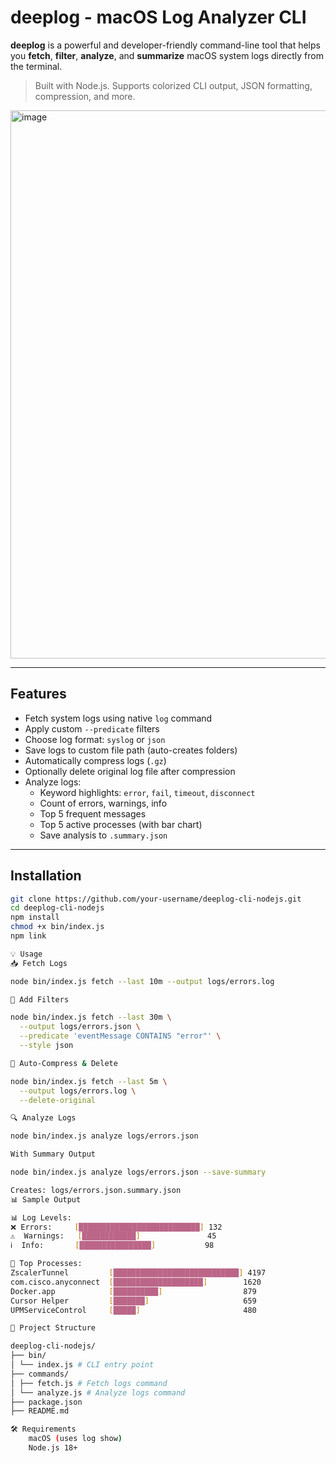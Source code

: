 # deeplog - macOS Log Analyzer CLI

**deeplog** is a powerful and developer-friendly command-line tool that helps you **fetch**, **filter**, **analyze**, and **summarize** macOS system logs directly from the terminal.

> Built with Node.js. Supports colorized CLI output, JSON formatting, compression, and more.

<img width="1727" height="877" alt="image" src="https://github.com/user-attachments/assets/38b0f693-2dab-449f-a3e6-8d5016f88ec6" />



---

## Features

- Fetch system logs using native `log` command
- Apply custom `--predicate` filters
- Choose log format: `syslog` or `json`
- Save logs to custom file path (auto-creates folders)
- Automatically compress logs (`.gz`)
- Optionally delete original log file after compression
- Analyze logs:
  - Keyword highlights: `error`, `fail`, `timeout`, `disconnect`
  - Count of errors, warnings, info
  - Top 5 frequent messages
  - Top 5 active processes (with bar chart)
  - Save analysis to `.summary.json`

---

## Installation

```bash
git clone https://github.com/your-username/deeplog-cli-nodejs.git
cd deeplog-cli-nodejs
npm install
chmod +x bin/index.js
npm link

💡 Usage
📥 Fetch Logs

node bin/index.js fetch --last 10m --output logs/errors.log

🧪 Add Filters

node bin/index.js fetch --last 30m \
  --output logs/errors.json \
  --predicate 'eventMessage CONTAINS "error"' \
  --style json

🧹 Auto-Compress & Delete

node bin/index.js fetch --last 5m \
  --output logs/errors.log \
  --delete-original

🔍 Analyze Logs

node bin/index.js analyze logs/errors.json

With Summary Output

node bin/index.js analyze logs/errors.json --save-summary

Creates: logs/errors.json.summary.json
📊 Sample Output

📊 Log Levels:
❌ Errors:     [███████████████████████████] 132
⚠️  Warnings:   [████████████]               45
ℹ️  Info:       [████████████████]           98

🧠 Top Processes:
ZscalerTunnel         [████████████████████████████] 4197
com.cisco.anyconnect  [████████████████████]        1620
Docker.app            [██████████]                  879
Cursor Helper         [███████]                     659
UPMServiceControl     [█████]                       480

📁 Project Structure

deeplog-cli-nodejs/
├── bin/
│ └── index.js # CLI entry point
├── commands/
│ ├── fetch.js # Fetch logs command
│ └── analyze.js # Analyze logs command
├── package.json
├── README.md

🛠️ Requirements
    macOS (uses log show)
    Node.js 18+

